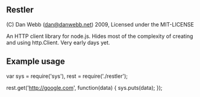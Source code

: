 Restler
-------

(C) Dan Webb (dan@danwebb.net) 2009, Licensed under the MIT-LICENSE

An HTTP client library for node.js.  Hides most of the complexity of creating and using http.Client. Very early days yet.

Example usage
-------------

var sys = require('sys'),
    rest = require('./restler');

rest.get('http://google.com', function(data) {
  sys.puts(data);
});
